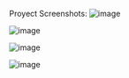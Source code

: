 Proyect Screenshots:
![image](https://github.com/user-attachments/assets/3f94640d-1a3d-418b-84c5-f537cdaa36b4)

![image](https://github.com/user-attachments/assets/9b899d20-b57f-45a6-b316-dc6b6d3eae18)

![image](https://github.com/user-attachments/assets/1cc7c63b-7064-4c0f-8b55-d6a72823483e)

![image](https://github.com/user-attachments/assets/296cd539-7870-4e35-95e0-28ff9d779010)
